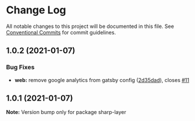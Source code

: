 # Change Log

All notable changes to this project will be documented in this file.
See [Conventional Commits](https://conventionalcommits.org) for commit guidelines.

## 1.0.2 (2021-01-07)


### Bug Fixes

* **web:** remove google analytics from gatsby config ([2d35dad](https://github.com/bolbken/meandering-rocks/commit/2d35dadbb64ab060f2d5a8852dd1a2fd8c9b893a)), closes [#11](https://github.com/bolbken/meandering-rocks/issues/11)





## 1.0.1 (2021-01-07)

**Note:** Version bump only for package sharp-layer
